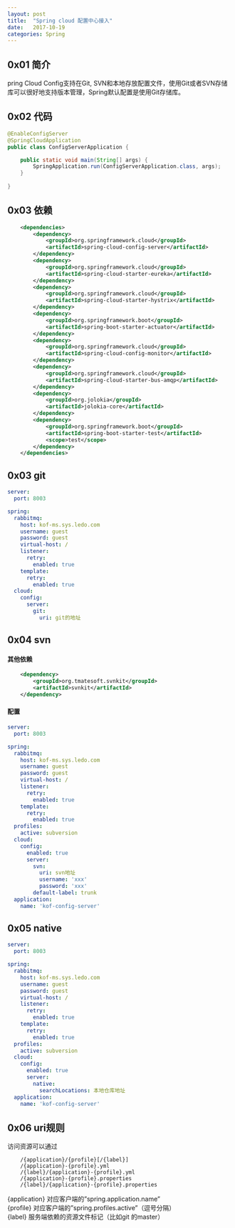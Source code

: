 ```yaml
---
layout: post
title:  "Spring cloud 配置中心接入"
date:   2017-10-19
categories: Spring
---
```


## 0x01 简介
pring Cloud Config支持在Git, SVN和本地存放配置文件，使用Git或者SVN存储库可以很好地支持版本管理，Spring默认配置是使用Git存储库。


## 0x02 代码
```java
@EnableConfigServer
@SpringCloudApplication
public class ConfigServerApplication {

    public static void main(String[] args) {
        SpringApplication.run(ConfigServerApplication.class, args);
    }
    
}
```

## 0x03 依赖
```xml
	<dependencies>
		<dependency>
			<groupId>org.springframework.cloud</groupId>
			<artifactId>spring-cloud-config-server</artifactId>
		</dependency>
		<dependency>
			<groupId>org.springframework.cloud</groupId>
			<artifactId>spring-cloud-starter-eureka</artifactId>
		</dependency>
		<dependency>
			<groupId>org.springframework.cloud</groupId>
			<artifactId>spring-cloud-starter-hystrix</artifactId>
		</dependency>
		<dependency>
			<groupId>org.springframework.boot</groupId>
			<artifactId>spring-boot-starter-actuator</artifactId>
		</dependency>
		<dependency>
			<groupId>org.springframework.cloud</groupId>
			<artifactId>spring-cloud-config-monitor</artifactId>
		</dependency>
		<dependency>
			<groupId>org.springframework.cloud</groupId>
			<artifactId>spring-cloud-starter-bus-amqp</artifactId>
		</dependency>
		<dependency>
			<groupId>org.jolokia</groupId>
			<artifactId>jolokia-core</artifactId>
		</dependency>
		<dependency>
			<groupId>org.springframework.boot</groupId>
			<artifactId>spring-boot-starter-test</artifactId>
			<scope>test</scope>
		</dependency>
	</dependencies>

```

## 0x03 git
```yml
server:
  port: 8003

spring:
  rabbitmq:
    host: kof-ms.sys.ledo.com
    username: guest
    password: guest
    virtual-host: /
    listener:
      retry:
        enabled: true
    template:
      retry:
        enabled: true
  cloud:
    config:
      server:
        git:
          uri: git的地址 
```				
## 0x04 svn

#### 其他依赖
```xml
	<dependency>
		<groupId>org.tmatesoft.svnkit</groupId>
		<artifactId>svnkit</artifactId>
	</dependency>
```

#### 配置
```yml
server:
  port: 8003

spring:
  rabbitmq:
    host: kof-ms.sys.ledo.com
    username: guest
    password: guest
    virtual-host: /
    listener:
      retry:
        enabled: true
    template:
      retry:
        enabled: true
  profiles:
    active: subversion
  cloud:
    config:
      enabled: true
      server:
        svn:
          uri: svn地址
          username: 'xxx'
          password: 'xxx'
        default-label: trunk
  application:
    name: 'kof-config-server'
```

## 0x05 native

```yml
server:
  port: 8003

spring:
  rabbitmq:
    host: kof-ms.sys.ledo.com
    username: guest
    password: guest
    virtual-host: /
    listener:
      retry:
        enabled: true
    template:
      retry:
        enabled: true
  profiles:
    active: subversion
  cloud:
    config:
      enabled: true
      server:
        native:
          searchLocations: 本地仓库地址
  application:
    name: 'kof-config-server'
```

## 0x06 uri规则
访问资源可以通过

		/{application}/{profile}[/{label}]
		/{application}-{profile}.yml
		/{label}/{application}-{profile}.yml
		/{application}-{profile}.properties
		/{label}/{application}-{profile}.properties

{application} 对应客户端的”spring.application.name”<br>
{profile} 对应客户端的”spring.profiles.active”（逗号分隔）<br>
{label} 服务端依赖的资源文件标记（比如git 的master）<br>